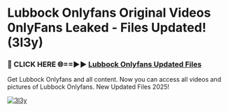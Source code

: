 # Lubbock Onlyfans Original Videos 0nlyFans Leaked - Files Updated! (3l3y)

<h3>🔴 CLICK HERE 🌐==►► <a href="https://tinyurl.com/ehrbuxhb" rel="nofollow">Lubbock Onlyfans Updated Files</a></h3>

Get Lubbock Onlyfans and all content. Now you can access all videos and pictures of Lubbock Onlyfans. New Updated Files 2025!

[![3l3y](https://i.imgur.com/lVYEuWS.gif)](https://tinyurl.com/ehrbuxhb)
